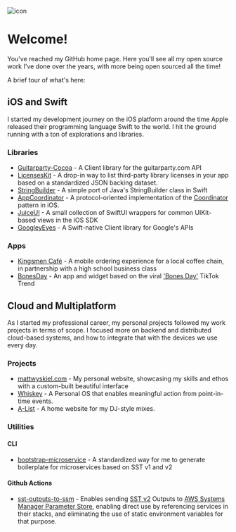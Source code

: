 ![icon](https://images.ctfassets.net/zh68lrw89i3n/5hzGFHQzOB3XoS1VJJnHeI/1e99265c2c3078528571f6ba49197914/png-bird-logo.png)

# Welcome!

You've reached my GitHub home page. Here you'll see all my open source work I've done over the years, with more being open sourced all the time!

A brief tour of what's here:

## iOS and Swift

I started my development journey on the iOS platform around the time Apple released their programming language Swift to the world. I hit the ground running with a ton of explorations and libraries.

### Libraries
- [Guitarparty-Cocoa](https://github.com/mattwyskiel/Guitarparty-Cocoa) - A Client library for the guitarparty.com API
- [LicensesKit](https://github.com/mattwyskiel/LicensesKit) - A drop-in way to list third-party library licenses in your app based on a standardized JSON backing dataset.
- [StringBuilder](https://github.com/mattwyskiel/StringBuilder) - A simple port of Java's StringBuilder class in Swift
- [AppCoordinator](https://github.com/mattwyskiel/AppCoordinator) - A protocol-oriented implementation of the [Coordinator](https://mattwyskiel.com/stories/protocol-oriented-app-coordinators-in-swift) pattern in iOS.
- [JuiceUI](https://github.com/mattwyskiel/JuiceUI) - A small collection of SwiftUI wrappers for common UIKit-based views in the iOS SDK
- [GoogleyEyes](https://github.com/GoogleyEyes) - A Swift-native Client library for Google's APIs

### Apps
- [Kingsmen Café](https://github.com/mattwyskiel/kingsmen-cafe) - A mobile ordering experience for a local coffee chain, in partnership with a high school business class
- [BonesDay](https://github.com/mattwyskiel/BonesDay) - An app and widget based on the viral ['Bones Day'](https://www.nytimes.com/2021/10/21/style/bones-day-noodle-tiktok-dog.html) TikTok Trend

## Cloud and Multiplatform

As I started my professional career, my personal projects followed my work projects in terms of scope. I focused more on backend and distributed cloud-based systems, and how to integrate that with the devices we use every day.

### Projects
- [mattwyskiel.com](https://github.com/mattwyskiel/mattwyskiel.com) - My personal website, showcasing my skills and ethos with a custom-built beautiful interface
- [Whiskey](https://github.com/whiskey-platform) - A Personal OS that enables meaningful action from point-in-time events.
- [A-List](https://github.com/mattwyskiel/a-list) - A home website for my DJ-style mixes.

### Utilities
#### CLI
- [bootstrap-microservice](https://github.com/mattwyskiel/bootstrap-microservice/tree/main) - A standardized way for me to generate boilerplate for microservices based on SST v1 and v2
#### Github Actions
- [sst-outputs-to-ssm](https://github.com/mattwyskiel/sst-outputs-to-ssm) - Enables sending [SST v2](https://v2.sst.dev/) Outputs to [AWS Systems Manager Parameter Store](https://docs.aws.amazon.com/systems-manager/latest/userguide/systems-manager-parameter-store.html), enabling direct use by referencing services in their stacks, and eliminating the use of static environment variables for that purpose.
